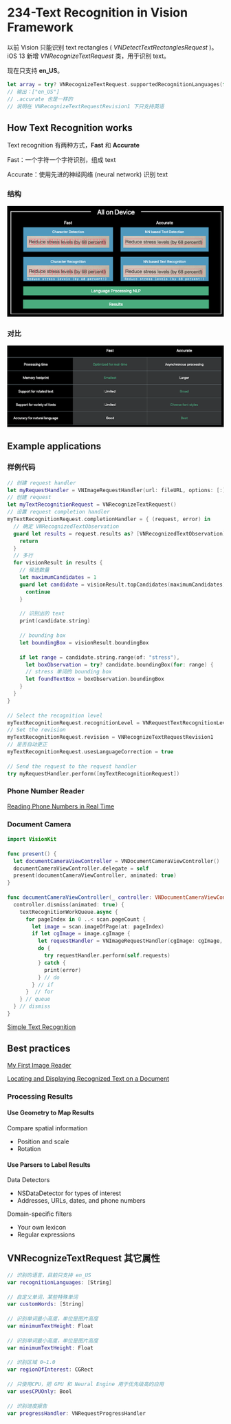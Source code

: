 # 234-Text Recognition in Vision Framework

以前 Vision 只能识别 text rectangles ( *VNDetectTextRectanglesRequest* )。iOS 13 新增 *VNRecognizeTextRequest* 类，用于识别 text。

现在只支持 **en_US**。

```swift
let array = try? VNRecognizeTextRequest.supportedRecognitionLanguages(for: .fast, revision: VNRecognizeTextRequestRevision1)
// 输出：["en_US"]
// .accurate 也是一样的
// 说明在 VNRecognizeTextRequestRevision1 下只支持英语
```

## How Text Recognition works

Text recognition 有两种方式，**Fast** 和 **Accurate**

Fast：一个字符一个字符识别，组成 text

Accurate：使用先进的神经网络 (neural network) 识别 text

### 结构

![](../screenshots/234-1.png)

### 对比
![](../screenshots/234-2.png)

## Example applications

### 样例代码

```swift
// 创建 request handler
let myRequestHandler = VNImageRequestHandler(url: fileURL, options: [:])
// 创建 request
let myTextRecognitionRequest = VNRecognizeTextRequest()
// 设置 request completion handler
myTextRecognitionRequest.completionHandler = { (request, error) in
  // 确定 VNRecognizedTextObservation
  guard let results = request.results as? [VNRecognizedTextObservation] else {
    return
  }
  // 多行
  for visionResult in results { 
    // 候选数量
    let maximumCandidates = 1
    guard let candidate = visionResult.topCandidates(maximumCandidates).first else {
      continue
    }
    
    // 识别出的 text
    print(candidate.string)
 
    // bounding box
    let boundingBox = visionResult.boundingBox
     
    if let range = candidate.string.range(of: "stress"),
      let boxObservation = try? candidate.boundingBox(for: range) {
      // stress 单词的 bounding box
      let foundTextBox = boxObservation.boundingBox
    }
  }
}
 
// Select the recognition level
myTextRecognitionRequest.recognitionLevel = VNRequestTextRecognitionLevel.accurate
// Set the revision
myTextRecognitionRequest.revision = VNRecognizeTextRequestRevision1
// 是否自动更正
myTextRecognitionRequest.usesLanguageCorrection = true
  
// Send the request to the request handler
try myRequestHandler.perform([myTextRecognitionRequest])
```

### Phone Number Reader

[Reading Phone Numbers in Real Time](https://developer.apple.com/documentation/vision/reading_phone_numbers_in_real_time)

### Document Camera

```swift
import VisionKit

func present() {
  let documentCameraViewController = VNDocumentCameraViewController()
  documentCameraViewController.delegate = self
  present(documentCameraViewController, animated: true)
}

func documentCameraViewController(_ controller: VNDocumentCameraViewController, didFinishWith scan: VNDocumentCameraScan) {
  controller.dismiss(animated: true) {
    textRecognitionWorkQueue.async {
      for pageIndex in 0 ..< scan.pageCount {
        let image = scan.imageOfPage(at: pageIndex) 
        if let cgImage = image.cgImage {
          let requestHandler = VNImageRequestHandler(cgImage: cgImage, options: [:])
          do {
            try requestHandler.perform(self.requests)
          } catch {
            print(error)
          } // do
        } // if
      }  // for
    } // queue
  } // dismiss
}
```

[Simple Text Recognition](https://developer.apple.com/documentation/vision/locating_and_displaying_recognized_text_on_a_document)

## Best practices

[My First Image Reader](https://developer.apple.com/documentation/vision/locating_and_displaying_recognized_text_on_a_document)

[Locating and Displaying Recognized Text on a Document](https://developer.apple.com/documentation/vision/locating_and_displaying_recognized_text_on_a_document)

### Processing Results

#### Use Geometry to Map Results
Compare spatial information

-   Position and scale
-   Rotation

#### Use Parsers to Label Results
Data Detectors

-   NSDataDetector for types of interest
-   Addresses, URLs, dates, and phone numbers

Domain-specific filters

-   Your own lexicon 
-   Regular expressions


## VNRecognizeTextRequest 其它属性

```swift
// 识别的语言，目前只支持 en_US
var recognitionLanguages: [String]

// 自定义单词，某些特殊单词
var customWords: [String]

// 识别单词最小高度，单位是图片高度
var minimumTextHeight: Float

// 识别单词最小高度，单位是图片高度
var minimumTextHeight: Float

// 识别区域 0~1.0
var regionOfInterest: CGRect

// 只使用CPU，把 GPU 和 Neural Engine 用于优先级高的应用
var usesCPUOnly: Bool

// 识别进度报告
var progressHandler: VNRequestProgressHandler
```


